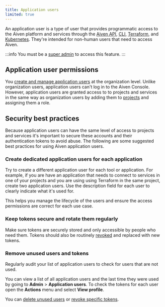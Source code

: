 ```yaml
---
title: Application users
limited: true
---
```


An application user is a type of user that provides programmatic access to the Aiven platform and services through the [Aiven API](/docs/tools/api.md), [CLI](/docs/tools/), [Terraform](/docs/tools/terraform.md), and [Kubernetes](/docs/tools/kubernetes.md). They're intended for non-human users that need to access Aiven.

:::info
You must be a [super admin](/docs/platform/howto/make-super-admin) to access this feature.
:::

## Application user permissions

You [create and manage application users](/docs/platform/howto/manage-application-users)
at the organization level. Unlike organization users, application users can't log in to
the Aiven Console. However, application users are granted access to to projects
and services in the same way as organization users by adding them to
[projects](/docs/platform/howto/add-project-members) and assigning them a role.

## Security best practices

Because application users can have the same level of access to projects and services it's
important to secure these accounts and their authentication tokens to avoid abuse. The
following are some suggested best practices for using Aiven application users.

### Create dedicated application users for each application

Try to create a different application user for each tool or application. For example, if
you are have an application that needs to connect to services in one of your projects and
you are using using Terraform in the same project, create two application users. Use
the description field for each user to clearly indicate what it's used for.

This helps you manage the lifecycle of the users and ensure the access permissions are
correct for each use case.

### Keep tokens secure and rotate them regularly

Make sure tokens are securely stored and only accessible by people who need them. Tokens
should also be routinely [revoked](/docs/platform/howto/manage-application-users#revoke-a-token-for-an-application-user)
and replaced with new tokens.

### Remove unused users and tokens

Regularly audit your list of application users to check for users that are not used.

You can view a list of all application users and the last time they were used by going to
**Admin** > **Application users**. To check the tokens for each user open the **Actions**
menu and select **View profile**.

You can [delete unused users](/docs/platform/howto/manage-application-users#delete-an-application-user)
or [revoke specific tokens](/docs/platform/howto/manage-application-users#revoke-a-token-for-an-application-user).
